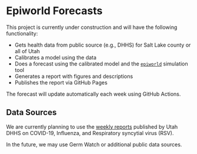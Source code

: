 # Epiworld Forecasts

This project is currently under construction and will have the following functionality:
- Gets health data from public source (e.g., DHHS) for Salt Lake county or all of Utah
- Calibrates a model using the data
- Does a forecast using the calibrated model and the [`epiworld`](https://github.com/UofUEpiBio/epiworld/) simulation tool
- Generates a report with figures and descriptions
- Publishes the report via GitHub Pages

The forecast will update automatically each week using GitHub Actions.

## Data Sources
We are currently planning to use the [weekly reports](https://coronavirus.utah.gov/case-counts/) published by Utah DHHS on COVID-19, Influenza, and Respiratory syncytial virus (RSV).

In the future, we may use Germ Watch or additional public data sources.
